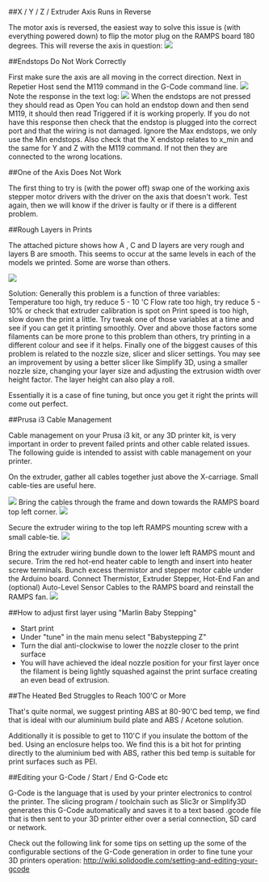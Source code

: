 ##X / Y / Z / Extruder Axis Runs in Reverse

The motor axis is reversed, the easiest way to solve this issue is (with everything powered down) to flip the motor plug on the RAMPS board 180 degrees. This will reverse the axis in question:
![](img/MotorFlip.jpg)

##Endstops Do Not Work Correctly

First make sure the axis are all moving in the correct direction. 
Next in Repetier Host send the M119 command in the G-Code command line.
![](img/Repetier1_Mod.png)
Note the response in the text log: 
![](img/Repetier2_Mod.png)
When the endstops are not pressed they should read as Open
You can hold an endstop down and then send M119, it should then read Triggered if it is working properly. If you do not have this response then check that the endstop is plugged into the correct port and that the wiring is not damaged. 
Ignore the Max endstops, we only use the Min endstops. 
Also check that the X endstop relates to x_min and the same for Y and Z with the M119 command. If not then they are connected to the wrong locations.


##One of the Axis Does Not Work

The first thing to try is (with the power off) swap one of the working axis stepper motor drivers with the driver on the axis that doesn't work. Test again, then we will know if the driver is faulty or if there is a different problem.

##Rough Layers in Prints

The attached picture shows how A , C and D layers are very rough and layers 
B are smooth. This seems to occur at the same levels in each of the models 
we printed.
Some are worse than others.

![](img/roughlayer.jpg)

Solution:
Generally this problem is a function of three variables: 
Temperature too high, try reduce 5 - 10 'C
Flow rate too high, try reduce 5 - 10% or check that extruder calibration is spot on
Print speed is too high, slow down the print a little. 
Try tweak one of those variables at a time and see if you can get it printing smoothly.
Over and above those factors some filaments can be more prone to this problem than others, try printing in a different colour and see if it helps. 
Finally one of the biggest causes of this problem is related to the nozzle size, slicer and slicer settings. You may see an improvement by using a better slicer like Simplify 3D, using a smaller nozzle size, changing your layer size and adjusting the extrusion width over height factor. The layer height can also play a roll. 

Essentially it is a case of fine tuning, but once you get it right the prints will come out perfect. 

##Prusa i3 Cable Management

Cable management on your Prusa i3 kit, or any 3D printer kit, is very important in order to prevent failed prints and other cable related issues. The following guide is intended to assist with cable management on your printer. 


On the extruder, gather all cables together just above the X-carriage. Small cable-ties are useful here.

![](img/Cable1.jpg)
Bring the cables through the frame and down towards the RAMPS board top left corner.
![](img/Cable2.jpg)

Secure the extruder wiring to the top left RAMPS mounting screw with a small cable-tie.
![](img/Cable3.jpg)

Bring the extruder wiring bundle down to the lower left RAMPS mount and secure. Trim the red hot-end heater cable to length and insert into heater screw terminals. Bunch excess thermistor and stepper motor cable under the Arduino board. Connect Thermistor, Extruder Stepper, Hot-End Fan and (optional) Auto-Level Sensor Cables to the RAMPS board and reinstall the RAMPS fan. 
![](img/Cable4.jpg)

##How to adjust first layer using "Marlin Baby Stepping"

- Start print 
- Under "tune" in the main menu select "Babystepping Z"
- Turn the dial anti-clockwise to lower the nozzle closer to the print surface 
- You will have achieved the ideal nozzle position for your first layer once the filament is being lightly squashed against the print surface creating an even bead of extrusion.

##The Heated Bed Struggles to Reach 100'C or More

That's quite normal, we suggest printing ABS at 80-90'C bed temp, we find that is ideal with our aluminium build plate and ABS / Acetone solution. 

Additionally it is possible to get to 110'C if you insulate the bottom of the bed. Using an enclosure helps too. 
We find this is a bit hot for printing directly to the aluminium bed with ABS, rather this bed temp is suitable for print surfaces such as PEI. 

##Editing your G-Code / Start / End G-Code etc

G-Code is the language that is used by your printer electronics to control the printer. The slicing program / toolchain such as Slic3r or Simplify3D generates this G-Code automatically and saves it to a text based .gcode file that is then sent to your 3D printer either over a serial connection, SD card or network. 

Check out the following link for some tips on setting up the some of the configurable sections of the G-Code generation in order to fine tune your 3D printers operation: 
http://wiki.solidoodle.com/setting-and-editing-your-gcode

